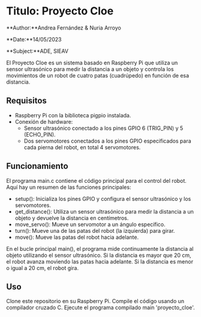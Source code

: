 
# Titulo: Proyecto Cloe

**Author:**Andrea Fernández & Nuria Arroyo

**Date:**14/05/2023

**Subject:**ADE, SIEAV

El Proyecto Cloe es un sistema basado en Raspberry Pi que utiliza un sensor ultrasónico para medir 
la distancia a un objeto y controla los movimientos de un robot de cuatro patas (cuadrúpedo) en función de esa distancia.

## Requisitos
- Raspberry Pi con la biblioteca pigpio instalada.
- Conexión de hardware:
	- Sensor ultrasónico conectado a los pines GPIO 6 (TRIG_PIN) y 5 (ECHO_PIN).
	- Dos servomotores conectados a los pines GPIO especificados para cada pierna del robot, en total 4 servomotores.

## Funcionamiento

El programa main.c contiene el código principal para el control del robot. Aquí hay un resumen de las funciones principales:

- setup(): Inicializa los pines GPIO y configura el sensor ultrasónico y los servomotores.
- get_distance(): Utiliza un sensor ultrasónico para medir la distancia a un objeto y devuelve la distancia en centímetros.
- move_servo(): Mueve un servomotor a un ángulo específico.
- turn(): Mueve una de las patas del robot (la izquierda) para girar.
- move(): Mueve las patas del robot hacia adelante.

En el bucle principal main(), el programa mide continuamente la distancia al objeto utilizando el sensor ultrasónico. 
Si la distancia es mayor que 20 cm, el robot avanza moviendo las patas hacia adelante. Si la distancia es menor o igual a 20 cm, 
el robot gira.

## Uso

Clone este repositorio en su Raspberry Pi.
Compile el código usando un compilador cruzado C.
Ejecute el programa compilado main 'proyecto_cloe'.


